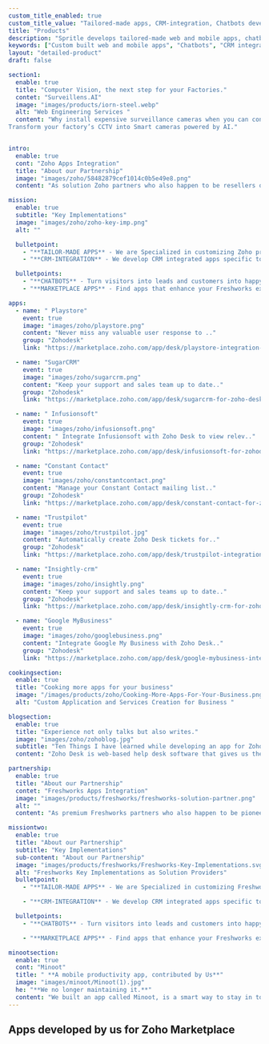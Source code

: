 ```yaml
---
custom_title_enabled: true
custom_title_value: "Tailored-made apps, CRM-integration, Chatbots development - spritle.com"
title: "Products"
description: "Spritle develops tailored-made web and mobile apps, chatbots, CRM-integration, Marketplace apps that reshapes the future of your business."
keywords: ["Custom built web and mobile apps", "Chatbots", "CRM integration"]
layout: "detailed-product"
draft: false

section1:
  enable: true
  title: "Computer Vision, the next step for your Factories."
  contet: "Surveillens.AI"
  image: "images/products/iorn-steel.webp"
  alt: "Web Engineering Services "
  content: "Why install expensive surveillance cameras when you can convert your CCTV into one?
Transform your factory’s CCTV into Smart cameras powered by AI."


intro:
  enable: true
  cont: "Zoho Apps Integration"
  title: "About our Partnership"
  image: "images/zoho/58482879cef1014c0b5e49e8.png"
  content: "As solution Zoho partners who also happen to be resellers of their products we enjoy the challenge of delivering solutions to an assortment of requirement domains. We are now beaming to be your best choice for Zoho based custom development or marketplace extensions. Catch a glimpse of our portfolio."

mission:
  enable: true
  subtitle: "Key Implementations"
  image: "images/zoho/zoho-key-imp.png"
  alt: ""

  bulletpoint:
    - "**TAILOR-MADE APPS** - We are Specialized in customizing Zoho product THE WAY YOU SEE FIT. We deliver tailored features to your specific business needs."
    - "**CRM-INTEGRATION** - We develop CRM integrated apps specific to client needs.All our apps developed through this partnership communicate through Zoho API and data."

  bulletpoints:
    - "**CHATBOTS** - Turn visitors into leads and customers into happy, engaged users. We develop both decision tree and AI-driven chatbots."
    - "**MARKETPLACE APPS** - Find apps that enhance your Freshworks experience. We develop and publish apps on the Freshworks marketplace that collaborates between multiple systems."

apps:
  - name: " Playstore"
    event: true
    image: "images/zoho/playstore.png"
    content: "Never miss any valuable user response to .."
    group: "Zohodesk"
    link: "https://marketplace.zoho.com/app/desk/playstore-integration-for-zoho-desk"

  - name: "SugarCRM"
    event: true
    image: "images/zoho/sugarcrm.png"
    content: "Keep your support and sales team up to date.."
    group: "Zohodesk"
    link: "https://marketplace.zoho.com/app/desk/sugarcrm-for-zoho-desk"

  - name: " Infusionsoft"
    event: true
    image: "images/zoho/infusionsoft.png"
    content: " Integrate Infusionsoft with Zoho Desk to view relev.."
    group: "Zohodesk"
    link: "https://marketplace.zoho.com/app/desk/infusionsoft-for-zohodesk"

  - name: "Constant Contact"
    event: true
    image: "images/zoho/constantcontact.png"
    content: "Manage your Constant Contact mailing list.."
    group: "Zohodesk"
    link: "https://marketplace.zoho.com/app/desk/constant-contact-for-zohodesk"

  - name: "Trustpilot"
    event: true
    image: "images/zoho/trustpilot.jpg"
    content: "Automatically create Zoho Desk tickets for.."
    group: "Zohodesk"
    link: "https://marketplace.zoho.com/app/desk/trustpilot-integration-for-zohodesk"

  - name: "Insightly-crm"
    event: true
    image: "images/zoho/insightly.png"
    content: "Keep your support and sales teams up to date.."
    group: "Zohodesk"
    link: "https://marketplace.zoho.com/app/desk/insightly-crm-for-zoho-desk"

  - name: "Google MyBusiness"
    event: true
    image: "images/zoho/googlebusiness.png"
    content: "Integrate Google My Business with Zoho Desk.."
    group: "Zohodesk"
    link: "https://marketplace.zoho.com/app/desk/google-mybusiness-integration-for-zoho-desk"

cookingsection:
  enable: true
  title: "Cooking more apps for your business"
  image: "/images/products/zoho/Cooking-More-Apps-For-Your-Business.png"
  alt: "Custom Application and Services Creation for Business "

blogsection:
  enable: true
  title: "Experience not only talks but also writes."
  image: "images/zoho/zohoblog.jpg"
  subtitle: "Ten Things I have learned while developing an app for Zoho Desk"
  content: "Zoho Desk is web-based help desk software that gives us the ability to manage our customer support activities efficiently. Zoho Desk allows us to assign, track an..."

partnership:
  enable: true
  title: "About our Partnership"
  contet: "Freshworks Apps Integration"
  image: "images/products/freshworks/freshworks-solution-partner.png"
  alt: ""
  content: "As premium Freshworks partners who also happen to be pioneers in their partners program.<br> We enjoy the challenge of delivering solutions to an assortment of requirement domains. We are now beaming to be your best choice for Freshworks based custom development or marketplace plug-ins. Catch a glimpse of our portfolio."

missiontwo:
  enable: true
  title: "About our Partnership"
  subtitle: "Key Implementations"
  sub-content: "About our Partnership"
  image: "images/products/freshworks/Freshworks-Key-Implementations.svg"
  alt: "Freshworks Key Implementations as Solution Providers"
  bulletpoint:
    - "**TAILOR-MADE APPS** - We are Specialized in customizing Freshworks product THE WAY YOU SEE FIT. We deliver tailored features to your specific business needs."

    - "**CRM-INTEGRATION** - We develop CRM integrated apps specific to client needs.All our apps developed through this partnership communicate through Zoho API and data."

  bulletpoints:
    - "**CHATBOTS** - Turn visitors into leads and customers into happy, engaged users. We develop both decision tree and AI-driven chatbots."

    - "**MARKETPLACE APPS** - Find apps that enhance your Freshworks experience. We develop and publish apps on the Freshworks marketplace that collaborates between multiple systems."

minootsection:
  enable: true
  cont: "Minoot"
  title: " **A mobile productivity app, contributed by Us**"
  image: "images/minoot/Minoot(1).jpg"
  he: "**We no longer maintaining it.**"
  content: "We built an app called Minoot, is a smart way to stay in touch with our beloved ones by sending an alert notification when our battery is about to drain out. It was happily built by our Developers **Sathyapriya S** and **Dhinakaran🙏**."
---
```


## Apps developed **by us for Zoho Marketplace**
